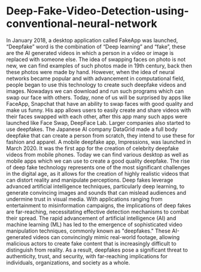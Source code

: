 # Deep-Fake-Video-Detection-using-conventional-neural-network
In January 2018, a desktop application called FakeApp was launched, “Deepfake” word is 
the combination of “Deep learning” and “fake”, these are the AI generated videos in which a 
person in a video or image is replaced with someone else. The idea of swapping faces on photo is 
not new, we can find examples of such photos made in 19th century, back then these photos were 
made by hand. However, when the idea of neural networks became popular and with advancement 
in computational field, people began to use this technology to create such deepfake videos and 
images. Nowadays we can download and run such programs which can swap our face with others. 
Today, none of us will be surprised by apps like FaceApp, Snapchat that have an ability to swap 
faces with good quality and make us funny. 
His app allows users to easily create and share videos with their faces swapped with each other, 
after this app many such apps were launched like Face Swap, DeepFace Lab. Larger companies 
also started to use deepfakes. The Japanese AI company DataGrid made a full body deepfake that 
can create a person from scratch, they intend to use these for fashion and apparel. A mobile 
deepfake app, Impressions, was launched in March 2020. It was the first app for the creation of 
celebrity deepfake videos from mobile phones. Today we can find various desktop as well as 
mobile apps which we can use to create a good quality deepfake. 
The rise of deep fake technology represents one of the most significant challenges in the digital 
age, as it allows for the creation of highly realistic videos that can distort reality and manipulate 
perceptions. Deep fakes leverage advanced artificial intelligence techniques, particularly deep 
learning, to generate convincing images and sounds that can mislead audiences and undermine 
trust in visual media. With applications ranging from entertainment to misinformation campaigns, 
the implications of deep fakes are far-reaching, necessitating effective detection mechanisms to 
combat their spread. 
The rapid advancement of artificial intelligence (AI) and machine learning (ML) has led to the 
emergence of sophisticated video manipulation techniques, commonly known as "deepfakes." 
These AI-generated videos can convincingly mimic real-world footage, allowing malicious actors 
to create fake content that is increasingly difficult to distinguish from reality. As a result, 
deepfakes pose a significant threat to authenticity, trust, and security, with far-reaching 
implications for individuals, organizations, and society as a whole.
